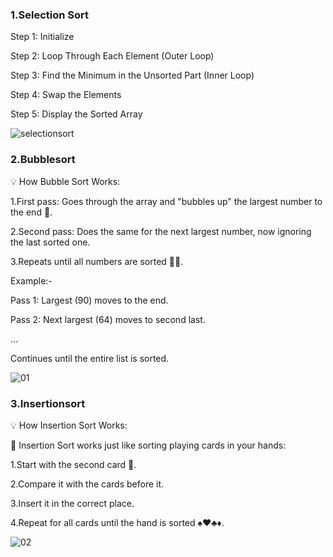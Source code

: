 ### 1.Selection Sort

Step 1: Initialize

Step 2: Loop Through Each Element (Outer Loop)

Step 3: Find the Minimum in the Unsorted Part (Inner Loop)

Step 4: Swap the Elements

Step 5: Display the Sorted Array


![selectionsort](https://github.com/user-attachments/assets/16f2132a-6297-47ca-8b1a-72ae517fbb96)


### 2.Bubblesort


💡 How Bubble Sort Works:


1.First pass: Goes through the array and "bubbles up" the largest number to the end 🫧.

2.Second pass: Does the same for the next largest number, now ignoring the last sorted one.

3.Repeats until all numbers are sorted 🔄✅.


Example:-


Pass 1: Largest (90) moves to the end.

Pass 2: Next largest (64) moves to second last.

...

Continues until the entire list is sorted.


![01](https://github.com/user-attachments/assets/57ca2792-9a34-4d16-9716-611c1e9f295f)



### 3.Insertionsort


💡 How Insertion Sort Works:


🧠 Insertion Sort works just like sorting playing cards in your hands:

1.Start with the second card 🎴.

2.Compare it with the cards before it.

3.Insert it in the correct place.

4.Repeat for all cards until the hand is sorted ♠️♥️♣️♦️.



![02](https://github.com/user-attachments/assets/f6b4e6a2-e505-45a3-ba89-c1dc6da13b12)
